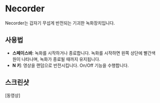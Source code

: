 # Necorder

Necorder는 갑자기 무섭게 반전되는 기괴한 녹화장치입니다.

## 사용법

- **스페이스바**: 녹화를 시작하거나 종료합니다. 녹화를 시작하면 왼쪽 상단에 빨간색 원이 나타나며, 녹화가 종료될 때까지 유지됩니다.
- **N 키**: 영상을 랜덤으로 반전시킵니다. On/Off 기능을 수행합니다.

## 스크린샷

[동영상]
